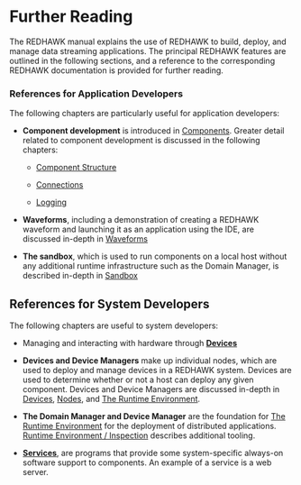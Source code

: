 # Further Reading

The REDHAWK manual explains the use of REDHAWK to build, deploy, and manage data streaming applications. The principal REDHAWK features are outlined in the following sections, and a reference to the corresponding REDHAWK documentation is provided for further reading.

### References for Application Developers

The following chapters are particularly useful for application developers:

  - **Component development** is introduced in [Components](../Components/components.html). Greater detail related to component development is discussed in the following chapters:

      - [Component Structure](../Component-Structure/_index.html)

      - [Connections](../Connections/_index.html)

      - [Logging](../Logging/_index.html)

  - **Waveforms**, including a demonstration of creating a REDHAWK waveform and launching it as an application using the IDE, are discussed in-depth in [Waveforms](../Waveforms/_index.html)

  - **The sandbox**, which is used to run components on a local host without any additional runtime infrastructure such as the Domain Manager, is described in-depth in [Sandbox](../Sandbox/_index.html)

## References for System Developers

The following chapters are useful to system developers:

  - Managing and interacting with hardware through [**Devices**](../Devices/_index.html)

  - **Devices and Device Managers** make up individual nodes, which are used to deploy and manage devices in a REDHAWK system. Devices are used to determine whether or not a host can deploy any given component. Devices and Device Managers are discussed in-depth in [Devices](../Devices/_index.html), [Nodes](../Nodes/_index.html), and [The Runtime Environment](../Runtime-Environment/_index.html).

  - **The Domain Manager and Device Manager** are the foundation for [The Runtime Environment](../Runtime-Environment/_index.html) for the deployment of distributed applications. [Runtime Environment / Inspection](../Runtime-Environment/inspection.html) describes additional tooling.

  - [**Services**](../Services/_index.html), are programs that provide some system-specific always-on software support to components. An example of a service is a web server.
